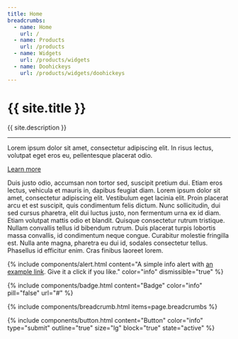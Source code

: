 ```yaml
---
title: Home
breadcrumbs:
  - name: Home
    url: /
  - name: Products
    url: /products
  - name: Widgets
    url: /products/widgets
  - name: Doohickeys
    url: /products/widgets/doohickeys
---
```


<div class="jumbotron">
  <h1 class="display-4">{{ site.title }}</h1>
  <p class="lead">{{ site.description }}</p>
  <hr class="my-4">
  <p>Lorem ipsum dolor sit amet, consectetur adipiscing elit. In risus lectus, volutpat eget eros eu, pellentesque placerat odio.</p>
  <a class="btn btn-primary btn-lg" href="{{ '/about' | prepend: site.baseurl }}">Learn more</a>
</div>

Duis justo odio, accumsan non tortor sed, suscipit pretium dui. Etiam eros lectus, vehicula et mauris in, dapibus feugiat diam. Lorem ipsum dolor sit amet, consectetur adipiscing elit. Vestibulum eget lacinia elit. Proin placerat arcu et est suscipit, quis condimentum felis dictum. Nunc sollicitudin, dui sed cursus pharetra, elit dui luctus justo, non fermentum urna ex id diam. Etiam volutpat mattis odio et blandit. Quisque consectetur rutrum tristique. Nullam convallis tellus id bibendum rutrum. Duis placerat turpis lobortis massa convallis, id condimentum neque congue. Curabitur molestie fringilla est. Nulla ante magna, pharetra eu dui id, sodales consectetur tellus. Phasellus id efficitur enim. Cras finibus laoreet lorem.

{% include components/alert.html
  content="A simple info alert with <a href='#' class='alert-link'>an example link</a>. Give it a click if you like."
  color="info"
  dismissible="true"
%}

{% include components/badge.html
  content="Badge"
  color="info"
  pill="false"
  url="#"
%}

{% include components/breadcrumb.html
  items=page.breadcrumbs
%}

{% include components/button.html
  content="Button"
  color="info"
  type="submit"
  outline="true"
  size="lg"
  block="true"
  state="active"
%}

